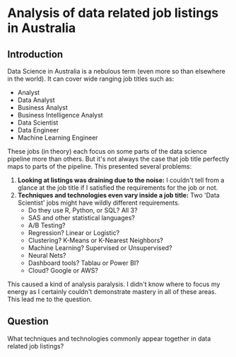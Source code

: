 # Analysis of data related job listings in Australia

## Introduction

Data Science in Australia is a nebulous term (even more so than elsewhere in the world). It can cover wide ranging job titles such as:

- Analyst
- Data Analyst
- Business Analyst
- Business Intelligence Analyst
- Data Scientist
- Data Engineer
- Machine Learning Engineer

These jobs (in theory) each focus on some parts of the data science pipeline more than others. But it's not always the case that job title perfectly maps to parts of the pipeline. This presented several problems:

1. __Looking at listings was draining due to the noise:__ I couldn't tell from a glance at the job title if I satisfied the requirements for the job or not.
2. __Techniques and technologies even vary inside a job title:__ Two 'Data Scientist' jobs might have wildly different requirements. 
    - Do they use R, Python, or SQL? All 3?
    - SAS and other statistical languages?
    - A/B Testing? 
    - Regression? Linear or Logistic?
    - Clustering? K-Means or K-Nearest Neighbors?
    - Machine Learning? Supervised or Unsupervised?
    - Neural Nets?
    - Dashboard tools? Tablau or Power BI?
    - Cloud? Google or AWS?

This caused a kind of analysis paralysis. I didn't know where to focus my energy as I certainly couldn't demonstrate mastery in all of these areas. This lead me to the question.

## Question

What techniques and technologies commonly appear together in data related job listings?

